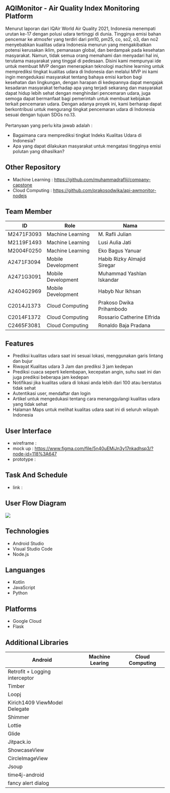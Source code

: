 ## AQIMonitor - Air Quality Index Monitoring Platform
Menurut laporan dari IQAir World Air Quality 2021, Indonesia menempati urutan ke-17 dengan polusi udara tertinggi di dunia. Tingginya emisi bahan pencemar ke atmosfer yang terdiri dari pm10, pm25, co, so2, o3, dan no2 menyebabkan kualitas udara Indonesia menurun yang mengakibatkan potensi kerusakan iklim, pemanasan global, dan berdampak pada kesehatan masyarakat. Namun, tidak semua orang memahami dan menyadari hal ini, terutama masyarakat yang tinggal di pedesaan. Disini kami mempunyai ide untuk membuat MVP dengan menerapkan teknologi machine learning untuk memprediksi tingkat kualitas udara di Indonesia dan melalui MVP ini kami ingin mengedukasi masyarakat tentang bahaya emisi karbon bagi kesehatan dan lingkungan, dengan harapan di kedepannya dapat mengajak kesadaran masyarakat terhadap apa yang terjadi sekarang dan masyarakat dapat hidup lebih sehat dengan menghindari pencemaran udara, juga semoga dapat bermanfaat bagi pemerintah untuk membuat kebijakan terkait pencemaran udara. Dengan adanya proyek ini, kami berharap dapat berkontribusi untuk mengurangi tingkat pencemaran udara di Indonesia sesuai dengan tujuan SDGs no.13.<br><br>
Pertanyaan yang perlu kita jawab adalah :<br>
- Bagaimana cara memprediksi tingkat Indeks Kualitas Udara di Indonesia? <br> 
- Apa yang dapat dilakukan masyarakat untuk mengatasi tingginya emisi polutan yang dihasilkan?

## Other Repository
- Machine Learning : https://github.com/muhammadraflij/company-capstone
- Cloud Computing : https://github.com/prakosodwika/api-awmonitor-nodejs

## Team Member
|     ID     |        Role        |            Nama             |
|------------|--------------------|-----------------------------|
| M2471F3093 | Machine Learning   |M. Rafli Julian              |
| M2119F1493 | Machine Learning   | Lusi Aulia Jati             |
| M2004F0250 | Machine Learning   | Eko Bagus Yanuar            |
| A2471F3094 | Mobile Development | Habib Rizky Almajid Siregar |
| A2471G3091 | Mobile Development | Muhammad Yashlan Iskandar   |
| A2404G2969 | Mobile Development | Habyb Nur Ikhsan            |
| C2014J1373 | Cloud Computing    | Prakoso Dwika Prihambodo    |
| C2014F1372 | Cloud Computing    | Rossario Catherine Elfrida  |
| C2465F3081 | Cloud Computing    | Ronaldo Baja Pradana        |

## Features
- Prediksi kualitas udara saat ini sesuai lokasi, menggunakan garis lintang dan bujur
- Riwayat Kualitas udara 3 Jam dan prediksi 3 jam kedepan
- Prediksi cuaca seperti kelembapan, kecepatan angin, suhu saat ini dan juga prediksi beberapa jam kedepan
- Notifikasi jika kualitas udara di lokasi anda lebih dari 100 atau berstatus tidak sehat
- Autentikasi user, mendaftar dan login
- Artikel untuk mengedukasi tentang cara menanggulangi kualitas udara yang tidak sehat
- Halaman Maps untuk melihat kualitas udara saat ini di seluruh wilayah Indonesia

## User Interface
- wireframe : <br>
- mock up : https://www.figma.com/file/5n40uEMiJn3y17nkadhsp3/?node-id=118%3A647 <br>
- prototype : 

## Task And Schedule
- link :

## User Flow Diagram
![](https://blogger.googleusercontent.com/img/b/R29vZ2xl/AVvXsEiOKLHKhZIlCwLgJ0OitwrdMrGoYIBJJcMC-OWnyPK4WPqX3Hy3SXR_SwwYuzGIAgNGy8kk16LpfRLLzQcaSUX0yXdSbInS5ExjYHswufxZcJL1DsgRoD9wFJiYF5hUTKIVIMdHHfQYttQ7OXX-jZz-5JCqi8CXeJ64YP9s0vKnb5QROL3B0A77143T/s1829/user%20flow%20AQIMonitor.png)

## Technologies
- Android Studio
- Visual Studio Code
- Node.js

## Languanges
- Kotlin
- JavaScript
- Python

## Platforms
- Google Cloud
- Flask

## Additional Libraries
|           Android             |        Machine Learing        |    Cloud Computing          |
|-------------------------------|-------------------------------|-----------------------------|
|Retrofit + Logging interceptor |                               |                             |
|Timber                         |                               |                             |
|Loopj                          |                               |                             |
|Kirich1409 ViewModel Delegate  |                               |                             |
|Shimmer                        |                               |                             |
|Lottie                         |                               |                             |
|Glide                          |                               |                             |
|Jitpack.io                     |                               |                             |
|ShowcaseView                   |                               |                             |
|CircleImageView                |                               |                             |
|Jsoup                          |                               |                             |
|time4j-android                 |                               |                             |
|fancy alert dialog             |                               |                             |
